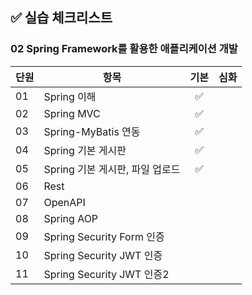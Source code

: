 ## ✅ 실습 체크리스트

### 02 Spring Framework를 활용한 애플리케이션 개발

| 단원 | 항목                            | 기본 | 심화 |
| ---- | ------------------------------- | :--: | :--: |
| 01   | Spring 이해                     |  ✅  |      |
| 02   | Spring MVC                      |  ✅  |      |
| 03   | Spring-MyBatis 연동             |  ✅  |      |
| 04   | Spring 기본 게시판              |  ✅  |      |
| 05   | Spring 기본 게시판, 파일 업로드 |  ✅  |      |
| 06   | Rest                            |      |      |
| 07   | OpenAPI                         |      |      |
| 08   | Spring AOP                      |      |      |
| 09   | Spring Security Form 인증       |      |      |
| 10   | Spring Security JWT 인증        |      |      |
| 11   | Spring Security JWT 인증2       |      |      |
